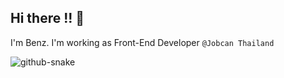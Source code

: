 ## Hi there !! 👋
I'm Benz. I'm working as Front-End Developer `@Jobcan Thailand`

<picture>
  <source media="(prefers-color-scheme: light)" srcset="github-snake.svg" />
  <img alt="github-snake" src="github-snake.svg" />
</picture>
